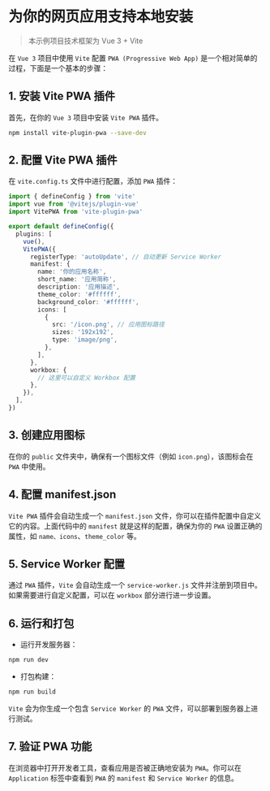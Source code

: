 # 为你的网页应用支持本地安装

> 本示例项目技术框架为 Vue 3 + Vite

在 `Vue 3` 项目中使用 `Vite` 配置 `PWA (Progressive Web App)` 是一个相对简单的过程，下面是一个基本的步骤：

## 1. 安装 Vite PWA 插件

首先，在你的 `Vue 3` 项目中安装 `Vite PWA` 插件。

```bash
npm install vite-plugin-pwa --save-dev
```

## 2. 配置 Vite PWA 插件

在 `vite.config.ts` 文件中进行配置，添加 `PWA` 插件：

```typescript
import { defineConfig } from 'vite'
import vue from '@vitejs/plugin-vue'
import VitePWA from 'vite-plugin-pwa'

export default defineConfig({
  plugins: [
    vue(),
    VitePWA({
      registerType: 'autoUpdate', // 自动更新 Service Worker
      manifest: {
        name: '你的应用名称',
        short_name: '应用简称',
        description: '应用描述',
        theme_color: '#ffffff',
        background_color: '#ffffff',
        icons: [
          {
            src: '/icon.png', // 应用图标路径
            sizes: '192x192',
            type: 'image/png',
          },
        ],
      },
      workbox: {
        // 这里可以自定义 Workbox 配置
      },
    }),
  ],
})

```

## 3. 创建应用图标

在你的 `public` 文件夹中，确保有一个图标文件（例如 `icon.png`），该图标会在 `PWA` 中使用。

## 4. 配置 manifest.json

`Vite PWA` 插件会自动生成一个 `manifest.json` 文件，你可以在插件配置中自定义它的内容。上面代码中的 `manifest` 就是这样的配置，确保为你的 `PWA` 设置正确的属性，如 `name、icons`、`theme_color` 等。

## 5. Service Worker 配置

通过 `PWA` 插件，`Vite` 会自动生成一个 `service-worker.js` 文件并注册到项目中。如果需要进行自定义配置，可以在 `workbox` 部分进行进一步设置。

## 6. 运行和打包

- 运行开发服务器：

```bash
npm run dev
```

- 打包构建：

```bash
npm run build
```

`Vite` 会为你生成一个包含 `Service Worker` 的 `PWA` 文件，可以部署到服务器上进行测试。

## 7. 验证 PWA 功能

在浏览器中打开开发者工具，查看应用是否被正确地安装为 `PWA`。你可以在 `Application` 标签中查看到 `PWA` 的 `manifest` 和 `Service Worker` 的信息。